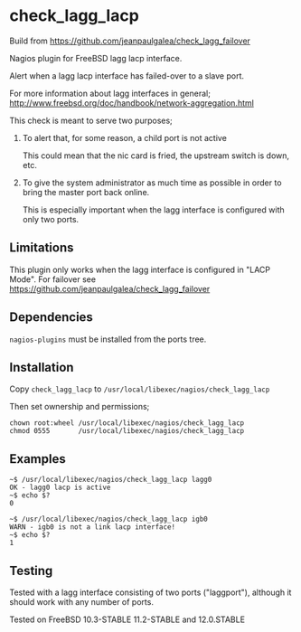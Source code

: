 check_lagg_lacp
===================
Build from https://github.com/jeanpaulgalea/check_lagg_failover 

Nagios plugin for FreeBSD lagg lacp interface.

Alert when a lagg lacp interface has failed-over to a slave port.

For more information about lagg interfaces in general;  
http://www.freebsd.org/doc/handbook/network-aggregation.html

This check is meant to serve two purposes;

1. To alert that, for some reason, a child port is not active

	This could mean that the nic card is fried,
	the upstream switch is down, etc.

2. To give the system administrator as much time as possible
	in order to bring the master port back online.

	This is especially important when the lagg interface
	is configured with only two ports.


Limitations
-----------

This plugin only works when the lagg interface is configured in "LACP Mode".
For failover see https://github.com/jeanpaulgalea/check_lagg_failover

Dependencies
------------

`nagios-plugins` must be installed from the ports tree.


Installation
------------

Copy `check_lagg_lacp` to `/usr/local/libexec/nagios/check_lagg_lacp`

Then set ownership and permissions;
```
chown root:wheel /usr/local/libexec/nagios/check_lagg_lacp
chmod 0555       /usr/local/libexec/nagios/check_lagg_lacp
```

Examples
-------

```
~$ /usr/local/libexec/nagios/check_lagg_lacp lagg0
OK - lagg0 lacp is active
~$ echo $?
0
```

```
~$ /usr/local/libexec/nagios/check_lagg_lacp igb0
WARN - igb0 is not a link lacp interface!
~$ echo $?
1
```

Testing
-------

Tested with a lagg interface consisting of two ports ("laggport"),
although it should work with any number of ports.

Tested on FreeBSD 10.3-STABLE 11.2-STABLE and 12.0.STABLE

